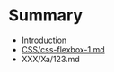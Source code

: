 # Summary

* [Introduction](README.md)
* [CSS/css-flexbox-1.md](CSS/css-flexbox-1.md)
* XXX/Xa/123.md

